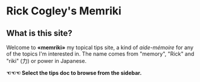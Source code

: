 # Rick Cogley's Memriki

## What is this site?

Welcome to **«memriki»** my topical tips site, a kind of _aide-mémoire_ for any of the topics I'm interested in. The name comes from "memory", "Rick" and "riki" (力) or power in Japanese.  
  
**☜☜☜ Select the tips doc to browse from the sidebar.** 

